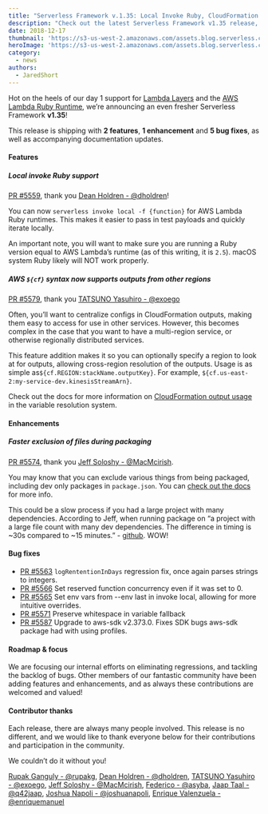 ```yaml
---
title: "Serverless Framework v.1.35: Local Invoke Ruby, CloudFormation variable syntax"
description: "Check out the latest Serverless Framework v1.35 release, featuring Ruby invoke local support, CloudFormation config, and more."
date: 2018-12-17
thumbnail: 'https://s3-us-west-2.amazonaws.com/assets.blog.serverless.com/framework-updates/framework-v135-thumb.png'
heroImage: 'https://s3-us-west-2.amazonaws.com/assets.blog.serverless.com/framework-updates/framework-v135-header.svg'
category:
  - news
authors: 
  - JaredShort
---
```


Hot on the heels of our day 1 support for [Lambda Layers](https://serverless.com/blog/publish-aws-lambda-layers-serverless-framework/) and the [AWS Lambda Ruby Runtime](https://serverless.com/blog/api-ruby-serverless-framework/), we’re announcing an even fresher Serverless Framework **v1.35**!

This release is shipping with **2 features**, **1 enhancement** and **5 bug fixes**, as well as accompanying documentation updates.

#### Features

##### Local invoke Ruby support

[PR #5559](https://github.com/serverless/serverless/pull/5559), thank you [Dean Holdren - @dholdren](https://github.com/dholdren)!

You can now `serverless invoke local -f {function}` for AWS Lambda Ruby runtimes. This makes it easier to pass in test payloads and quickly iterate locally.

An important note, you will want to make sure you are running a Ruby version equal to AWS Lambda’s runtime (as of this writing, it is `2.5`). macOS system Ruby likely will NOT work properly.

##### AWS `${cf}` syntax now supports outputs from other regions

[PR #5579](https://github.com/serverless/serverless/pull/5579), thank you [TATSUNO Yasuhiro - @exoego](https://github.com/exoego)

Often, you’ll want to centralize configs in CloudFormation outputs, making them easy to access for use in other services. However, this becomes complex in the case that you want to have a multi-region service, or otherwise regionally distributed services.

This feature addition makes it so you can optionally specify a region to look at for outputs, allowing cross-region resolution of the outputs. Usage is as simple as`${cf.REGION:stackName.outputKey}`. For example, `${cf.us-east-2:my-service-dev.kinesisStreamArn}`.

Check out the docs for more information on [CloudFormation output usage](https://serverless.com/framework/docs/providers/aws/guide/variables#reference-cloudformation-outputs) in the variable resolution system.

#### Enhancements

##### Faster exclusion of files during packaging

[PR #5574](https://github.com/serverless/serverless/pull/5574), thank you [Jeff Soloshy - @MacMcirish](https://github.com/MacMcIrish).

You may know that you can exclude various things from being packaged, including dev only packages in `package.json`. You can [check out the docs](https://serverless.com/framework/docs/providers/aws/guide/packaging/#exclude--include) for more info.

This could be a slow process if you had a large project with many dependencies. According to Jeff, when running package on “a project with a large file count with many dev dependencies. The difference in timing is ~30s compared to ~15 minutes.” - [github](https://github.com/serverless/serverless/pull/5574#issue-236643438). WOW!

#### Bug fixes

- [PR #5563](https://github.com/serverless/serverless/pull/5562) `logRententionInDays` regression fix, once again parses strings to integers.
- [PR #5566](https://github.com/serverless/serverless/pull/5566) Set reserved function concurrency even if it was set to 0.
- [PR #5565](https://github.com/serverless/serverless/pull/5565) Set env vars from --env last in invoke local, allowing for more intuitive overrides.
- [PR #5571](https://github.com/serverless/serverless/pull/5571) Preserve whitespace in variable fallback
- [PR #5587](https://github.com/serverless/serverless/pull/5587) Upgrade to aws-sdk v2.373.0. Fixes SDK bugs aws-sdk package had with using profiles.

#### Roadmap & focus

We are focusing our internal efforts on eliminating regressions, and tackling the backlog of bugs. Other members of our fantastic community have been adding features and enhancements, and as always these contributions are welcomed and valued!

#### Contributor thanks

Each release, there are always many people involved. This release is no different, and we would like to thank everyone below for their contributions and participation in the community.

We couldn’t do it without you!

[Rupak Ganguly - @rupakg](https://github.com/rupakg), [Dean Holdren - @dholdren](https://github.com/dholdren), [TATSUNO Yasuhiro - @exoego](https://github.com/exoego), [Jeff Soloshy - @MacMcirish](https://github.com/MacMcIrish), [Federico - @asyba](https://github.com/asyba), [Jaap Taal - @q42jaap](https://github.com/q42jaap), [Joshua Napoli - @joshuanapoli](https://github.com/joshuanapoli), [Enrique Valenzuela - @enriquemanuel](https://github.com/enriquemanuel)

